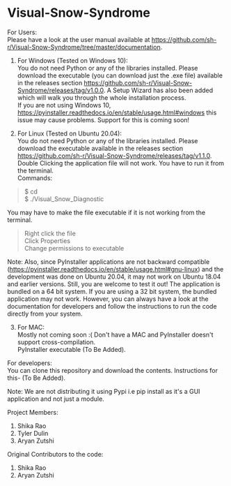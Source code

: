 # Visual-Snow-Syndrome

For Users:<br/>
Please have a look at the user manual available at https://github.com/sh-r/Visual-Snow-Syndrome/tree/master/documentation.

1. For Windows (Tested on Windows 10):<br/>
You do not need Python or any of the libraries installed. Please download the executable (you can download just the .exe file) available in the releases section https://github.com/sh-r/Visual-Snow-Syndrome/releases/tag/v1.0.0. A Setup Wizard has also been added which will walk you through the whole installation process. <br/>
If you are not using Windows 10, https://pyinstaller.readthedocs.io/en/stable/usage.html#windows this issue may cause problems. Support for this is coming soon!

2. For Linux (Tested on Ubuntu 20.04):<br/>
You do not need Python or any of the libraries installed. Please download the executable available in the releases section https://github.com/sh-r/Visual-Snow-Syndrome/releases/tag/v1.1.0. <br/>
Double Clicking the application file will not work. You have to run it from the terminal.<br/>
Commands:
> $ cd <name of driectory you have downloaded the file><br/>
> $ ./Visual_Snow_Diagnostic

You may have to make the file executable if it is not working from the terminal. 
> Right click the file <br/>
> Click Properties <br/>
> Change permissions to executable

Note:
Also, since PyInstaller applications are not backward compatible (https://pyinstaller.readthedocs.io/en/stable/usage.html#gnu-linux) and the development was done on Ubuntu   20.04, it may not work on Ubuntu 18.04 and earlier versions. Still, you are welcome to test it out!
The application is bundled on a 64 bit system. If you are using a 32 bit system, the bundled application may not work. However, you can always have a look at the documentation for developers and follow the instructions to run the code directly from your system.


3. For MAC:<br/>
Mostly not coming soon :( Don't have a MAC and PyInstaller doesn't support cross-compilation. <br/>
PyInstaller executable (To Be Added).

For developers:<br/>
You can clone this repository and download the contents. Instructions for this- (To Be Added).

Note: We are not distributing it using Pypi i.e pip install as it's a GUI application and not just a module. 

Project Members:
1. Shika Rao
2. Tyler Dulin
3. Aryan Zutshi

Original Contributors to the code:
1. Shika Rao
2. Aryan Zutshi
